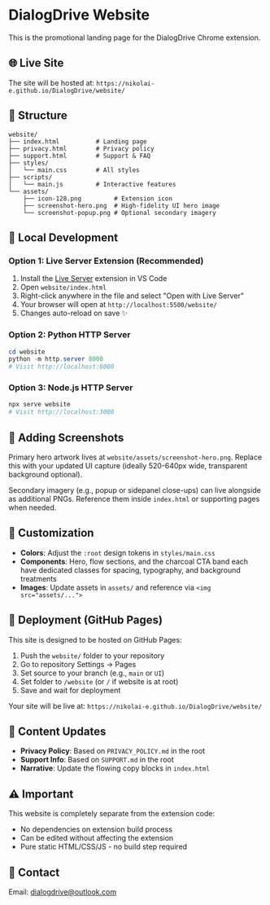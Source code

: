 # DialogDrive Website

This is the promotional landing page for the DialogDrive Chrome extension.

## 🌐 Live Site

The site will be hosted at: `https://nikolai-e.github.io/DialogDrive/website/`

## 📁 Structure

```
website/
├── index.html          # Landing page
├── privacy.html        # Privacy policy
├── support.html        # Support & FAQ
├── styles/
│   └── main.css        # All styles
├── scripts/
│   └── main.js         # Interactive features
└── assets/
    ├── icon-128.png         # Extension icon
    ├── screenshot-hero.png  # High-fidelity UI hero image
    └── screenshot-popup.png # Optional secondary imagery
```

## 🚀 Local Development

### Option 1: Live Server Extension (Recommended)

1. Install the [Live Server](https://marketplace.visualstudio.com/items?itemName=ritwickdey.LiveServer) extension in VS Code
2. Open `website/index.html`
3. Right-click anywhere in the file and select "Open with Live Server"
4. Your browser will open at `http://localhost:5500/website/`
5. Changes auto-reload on save ✨

### Option 2: Python HTTP Server

```powershell
cd website
python -m http.server 8000
# Visit http://localhost:8000
```

### Option 3: Node.js HTTP Server

```powershell
npx serve website
# Visit http://localhost:3000
```

## 📸 Adding Screenshots

Primary hero artwork lives at `website/assets/screenshot-hero.png`. Replace this with your updated UI capture (ideally 520-640px wide, transparent background optional).

Secondary imagery (e.g., popup or sidepanel close-ups) can live alongside as additional PNGs. Reference them inside `index.html` or supporting pages when needed.

## 🎨 Customization

- **Colors**: Adjust the `:root` design tokens in `styles/main.css`
- **Components**: Hero, flow sections, and the charcoal CTA band each have dedicated classes for spacing, typography, and background treatments
- **Images**: Update assets in `assets/` and reference via `<img src="assets/...">`

## 🚢 Deployment (GitHub Pages)

This site is designed to be hosted on GitHub Pages:

1. Push the `website/` folder to your repository
2. Go to repository Settings → Pages
3. Set source to your branch (e.g., `main` or `UI`)
4. Set folder to `/website` (or `/` if website is at root)
5. Save and wait for deployment

Your site will be live at: `https://nikolai-e.github.io/DialogDrive/website/`

## 📝 Content Updates

- **Privacy Policy**: Based on `PRIVACY_POLICY.md` in the root
- **Support Info**: Based on `SUPPORT.md` in the root
- **Narrative**: Update the flowing copy blocks in `index.html`

## ⚠️ Important

This website is completely separate from the extension code:
- No dependencies on extension build process
- Can be edited without affecting the extension
- Pure static HTML/CSS/JS - no build step required

## 📧 Contact

Email: dialogdrive@outlook.com
